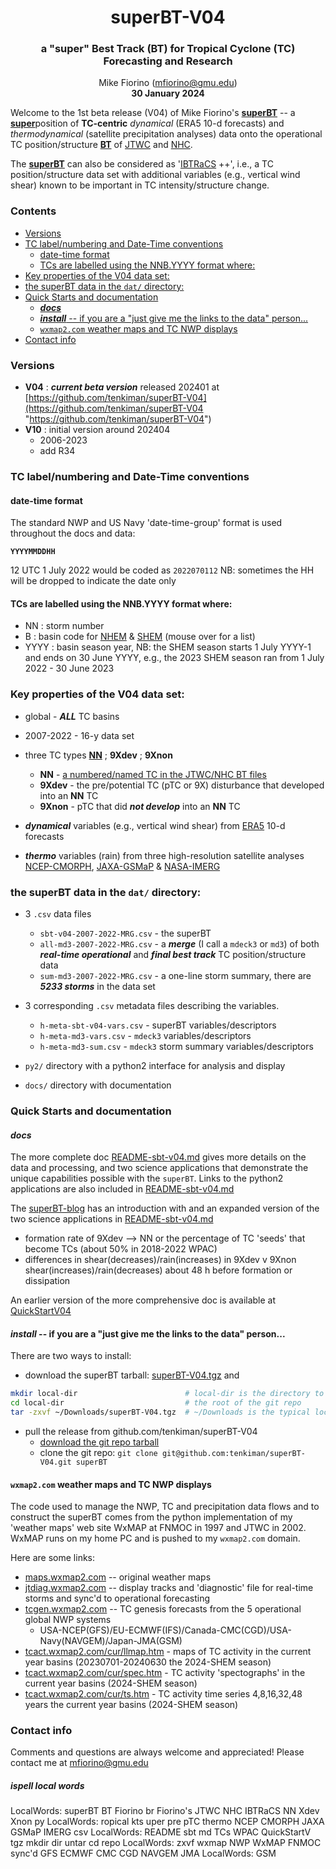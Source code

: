 <div align="center">

<h1>superBT-V04</h1>
<h3>a "super" Best Track (BT) for Tropical Cyclone (TC) Forecasting and Research</h3>

Mike Fiorino (mfiorino@gmu.edu)</br>
<b> 30 January 2024 </b>
</div>

Welcome to the 1st beta release (V04) of Mike Fiorino's <ins><b>superBT</ins></b> -- a <ins><b>super</b></ins>position of **TC-centric** *dynamical*
(ERA5 10-d forecasts) and *thermodynamical* (satellite precipitation analyses)
 data onto the operational TC position/structure <ins><b>BT</ins></b> of
 [JTWC](https://www.metoc.navy.mil/jtwc/jtwc.html "JTWC home page: https://www.metoc.navy.mil/jtwc/jtwc.html")
and [NHC](https://www.nhc.noaa.gov/ "NHC home page: https://www.nhc.noaa.gov/").

The <ins><b>superBT</ins></b> can also be considered as
'[IBTRaCS](https://www.ncei.noaa.gov/products/international-best-track-archive
"IBTRaCS: https://www.ncei.noaa.gov/products/international-best-track-archive" ) ++', i.e., a TC position/structure data set with additional
variables (e.g., vertical wind shear) known to be important in TC intensity/structure
change.

### Contents
- [Versions](#versions)
- [TC label/numbering and Date-Time conventions](#tc-labelnumbering-and-date-time-conventions)
  * [date-time format](#date-time-format)
  * [TCs are labelled using the NNB.YYYY format where:](#tcs-are-labelled-using-the-nnbyyyy-format-where)
- [Key properties of the V04 data set:](#key-properties-of-the-v04-data-set)
- [the superBT data in the `dat/` directory:](#the-superbt-data-in-the-dat-directory)
- [Quick Starts and documentation](#quick-starts-and-documentation)
  * [***docs***](#docs)
  * [***install*** -- if you are a "just give me the links to the data" person...](#install----if-you-are-a-just-give-me-the-links-to-the-data-person)
  * [`wxmap2.com` weather maps and TC NWP displays](#wxmap2com-weather-maps-and-tc-nwp-displays)
- [Contact info](#contact-info)



### Versions

- **V04** : ***current beta version***
released 202401 at [https://github.com/tenkiman/superBT-V04](https://github.com/tenkiman/superBT-V04 "https://github.com/tenkiman/superBT-V04")
- **V10** : initial version around 202404
  - 2006-2023
  - add R34

### TC label/numbering and Date-Time conventions

[NHEMcodes]: ## "
B - Bay of Bengal
A - Arabian Sea
I - North Indian Ocean (NIO) both B & A
W - Western north PACific (WPAC)
C - Central north PACific (CPAC)
E - Eastern north PACific (EPAC)
L - north atLANTic (LANT)
"

[SHEMcodes]: ## "
S - South Indian Ocean (SIO)
P - southwest Pacific ocean
H - SHEM S & P 
"

#### date-time format

The standard NWP and US Navy 'date-time-group' format is used throughout the docs and data:

**`YYYYMMDDHH`**

12 UTC 1 July 2022 would be coded as `2022070112` NB: sometimes the HH will be dropped to indicate the date only




#### TCs are labelled using the NNB.YYYY format where:
- NN : storm number
- B  : basin code for [NHEM][NHEMcodes] & [SHEM][SHEMcodes] (mouse over for a list)
- YYYY : basin season year, NB: the SHEM season starts 1 July YYYY-1 and ends on 30 June YYYY, e.g., the 2023 SHEM season ran from 1 July 2022 - 30 June 2023





### Key properties of the V04 data set:

[TCs]: ## "
TD  - Tropical Depression : Vmax < 35 kts
TS  - Tropical Storm      : Vmax >=35 & Vmax < 64 kts
HU  - Hurricane           : Vmax >=65kts
STY - Super Typhoon       : Vmax >= 130 kts
SD  - Subtropical Depression : Vmax < 35 kts
SS  - Subtropical Storm      : Vmax >=35 & Vmax < 64 kts
"

- global - ***ALL*** TC basins

- 2007-2022 - 16-y data set

- three TC types [**NN**][TCs] ; **9Xdev** ; **9Xnon**
  - **NN** - [a numbered/named TC in the JTWC/NHC BT files][TCs]
  - **9Xdev** - the pre/potential TC (pTC or 9X) disturbance that developed into an **NN** TC
  - **9Xnon** - pTC that did ***not develop*** into an **NN** TC

- ***dynamical*** variables (e.g., vertical wind shear) from [ERA5](https://www.ecmwf.int/en/forecasts/dataset/ecmwf-reanalysis-v5 "https://www.ecmwf.int/en/forecasts/dataset/ecmwf-reanalysis-v5") 10-d forecasts

- ***thermo*** variables (rain) from three high-resolution satellite analyses [NCEP-CMORPH](https://www.cpc.ncep.noaa.gov/products/janowiak/cmorph.shtml), [JAXA-GSMaP](https://sharaku.eorc.jaxa.jp/GSMaP/index.htm) & [NASA-IMERG](https://gpm.nasa.gov/data/imerg)

### the superBT data in the `dat/` directory:
  - 3 `.csv` data files
    - `sbt-v04-2007-2022-MRG.csv` - the superBT
    - `all-md3-2007-2022-MRG.csv` - a ***merge*** (I call a `mdeck3` or `md3`) of both ***real-time operational*** and ***final best track*** TC position/structure data
    - `sum-md3-2007-2022-MRG.csv` - a one-line storm summary, there are ***5233 storms*** in the data set
  - 3 corresponding `.csv` metadata files describing the variables.
    - `h-meta-sbt-v04-vars.csv` - superBT variables/descriptors
    - `h-meta-md3-vars.csv` - `mdeck3` variables/descriptors
    - `h-meta-md3-sum.csv` - `mdeck3` storm summary variables/descriptors
    
  - `py2/` directory with a python2 interface for analysis and display
  - `docs/` directory with documentation

### Quick Starts and documentation

#### ***docs***

The more complete doc [README-sbt-v04.md](https://raw.githubusercontent.com/tenkiman/superBT-V04/main/docs/README-sbt-v04.md
"https://raw.githubusercontent.com/tenkiman/superBT-V04/main/docs/README-sbt-v04.md")
gives more details on the data and processing, and two science applications that demonstrate the unique capabilities possible with the `superBT`.
Links to the python2 applications are also included in [README-sbt-v04.md](https://raw.githubusercontent.com/tenkiman/superBT-V04/main/docs/README-sbt-v04.md
"https://raw.githubusercontent.com/tenkiman/superBT-V04/main/docs/README-sbt-v04.md")

The [superBT-blog](https://surperbt.blogspot.com/2023/12/intro-to-superbt.html
"superBT Intro & applications:
https://surperbt.blogspot.com/2023/12/intro-to-superbt.html") has an
introduction with and an expanded version of the two science applications in [README-sbt-v04.md](https://raw.githubusercontent.com/tenkiman/superBT-V04/main/docs/README-sbt-v04.md
"https://raw.githubusercontent.com/tenkiman/superBT-V04/main/docs/README-sbt-v04.md")

- formation rate of 9Xdev --> NN or the percentage of TC 'seeds' that become TCs (about 50% in 2018-2022 WPAC)
- differences in shear(decreases)/rain(increases) in 9Xdev v 9Xnon shear(increases)/rain(decreases) about 48 h before formation or dissipation

An earlier version of the more comprehensive doc is available at [QuickStartV04](https://tenkiman.github.io/superBT-V04/docs/QuickStartV04.html "https://tenkiman.github.io/docs/superBT-V04/QuickStartV04.html")

#### ***install*** -- if you are a "just give me the links to the data" person...

There are two ways to install:

- download the superBT tarball: [superBT-V04.tgz](https://tenkiman.github.io/docs/superBT-V04/superBT-V04.tgz
"superBT tarball: https://tenkiman.github.io/superBT-V04/superBT-V04.tgz") and
```sh
mkdir local-dir                        # local-dir is the directory to untar and will be ...
cd local-dir                           # the root of the git repo
tar -zxvf ~/Downloads/superBT-V04.tgz  # ~/Downloads is the typical location of downloads
```

- pull the release from github.com/tenkiman/superBT-V04
  - [download the git repo tarball](https://github.com/tenkiman/superBT-V04/archive/refs/tags/v0.1-beta1.tar.gz "https://github.com/tenkiman/superBT-V04/archive/refs/tags/v0.1-beta1.tar.gz")
  - clone the git repo: `git clone git@github.com:tenkiman/superBT-V04.git superBT`

#### `wxmap2.com` weather maps and TC NWP displays

The code used to manage the NWP, TC and precipitation data flows and to
construct the superBT comes from the python implementation of my 'weather
maps' web site WxMAP at FNMOC in 1997 and JTWC in 2002.  WxMAP runs on my home
PC and is pushed to my `wxmap2.com` domain.

Here are some links:

- [maps.wxmap2.com](https://maps.wxmap2.com)     -- original weather maps
- [jtdiag.wxmap2.com](https://jtdiag.wxmap2.com)   -- display tracks and 'diagnostic' file for real-time storms and sync'd to operational forecasting
- [tcgen.wxmap2.com](https://tcgen.wxmap2.com) -- TC genesis forecasts from the 5 operational global NWP systems
  - USA-NCEP(GFS)/EU-ECMWF(IFS)/Canada-CMC(CGD)/USA-Navy(NAVGEM)/Japan-JMA(GSM)
- [tcact.wxmap2.com/cur/llmap.htm](https://tcact.wxmap2.com/cur/llmap.htm) - maps of TC activity in the current year basins (20230701-20240630 the 2024-SHEM season)
- [tcact.wxmap2.com/cur/spec.htm](https://tcact.wxmap2.com/cur/spec.htm) - TC activity 'spectographs' in the current year basins (2024-SHEM season)
- [tcact.wxmap2.com/cur/ts.htm](https://tcact.wxmap2.com/cur/ts.htm) - TC activity time series 4,8,16,32,48 years the current year basins (2024-SHEM season)


### Contact info

Comments and questions are always welcome and appreciated!  Please contact me at mfiorino@gmu.edu

##### ispell local words
LocalWords:  superBT BT Fiorino br Fiorino's JTWC NHC IBTRaCS NN Xdev Xnon py
LocalWords:  ropical kts uper pre pTC thermo NCEP CMORPH JAXA GSMaP IMERG csv
LocalWords:  README sbt md TCs WPAC QuickStartV tgz mkdir dir untar cd repo
LocalWords:  zxvf wxmap NWP WxMAP FNMOC sync'd GFS ECMWF CMC CGD NAVGEM JMA
LocalWords:  GSM
